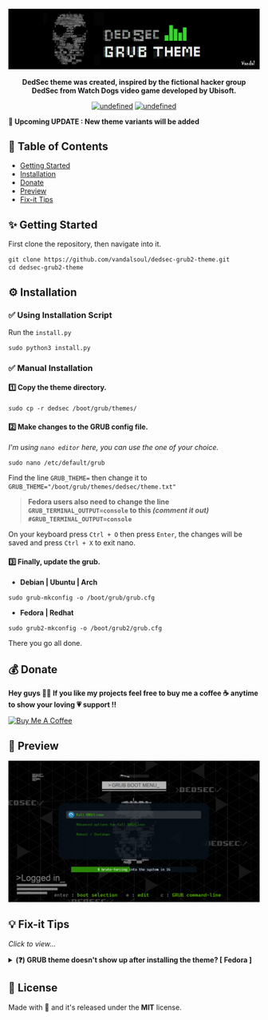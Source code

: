 ![logo](/media/logo.png)

<p align="center">
  <b>DedSec theme was created, inspired by the fictional hacker group DedSec from Watch Dogs video game developed by Ubisoft.</b>
</p>
<p align="center">
  <a href="https://raw.githubusercontent.com/vandalsoul/dedsec-grub2-theme/main/LICENSE"><img alt="undefined" src="https://img.shields.io/badge/License-MIT-blue?style=for-the-badge&logo=github"></a>
  <a href="https://www.pling.com/p/1569525"><img alt="undefined" src="https://img.shields.io/badge/Download-Here-green?style=for-the-badge&logo=github"></a>
</p>

**📢 Upcoming UPDATE : New theme variants will be added**

## 📙 Table of Contents
- [Getting Started](https://github.com/vandalsoul/dedsec-grub2-theme#-getting-started)
- [Installation](https://github.com/vandalsoul/dedsec-grub2-theme#%EF%B8%8F-installation)
- [Donate](https://github.com/vandalsoul/dedsec-grub2-theme#-donate)
- [Preview](https://github.com/vandalsoul/dedsec-grub2-theme#-preview)
- [Fix-it Tips](https://github.com/vandalsoul/dedsec-grub2-theme#-fix-it-tips)

## ✨ Getting Started

First clone the repository, then navigate into it.
```shell
git clone https://github.com/vandalsoul/dedsec-grub2-theme.git
cd dedsec-grub2-theme
```

## ⚙️ Installation

### ✅ Using Installation Script
Run the `install.py`
```shell
sudo python3 install.py
```

### ✅ Manual Installation

#### 1️⃣ Copy the theme directory.
```shell
sudo cp -r dedsec /boot/grub/themes/
```
#### 2️⃣ Make changes to the GRUB config file.

*I'm using `nano editor` here, you can use the one of your choice.*
```shell
sudo nano /etc/default/grub
```
Find the line `GRUB_THEME=` then change it to `GRUB_THEME="/boot/grub/themes/dedsec/theme.txt"`

> **Fedora users also need to change the line `GRUB_TERMINAL_OUTPUT=console` to this *(comment it out)* `#GRUB_TERMINAL_OUTPUT=console`**

On your keyboard press `Ctrl + O` then press `Enter`, the changes will be saved and press `Ctrl + X` to exit nano.

#### 3️⃣ Finally, update the grub.

- **Debian | Ubuntu | Arch**
```shell
sudo grub-mkconfig -o /boot/grub/grub.cfg
```
- **Fedora | Redhat**
```shell
sudo grub2-mkconfig -o /boot/grub2/grub.cfg
```
There you go all done.

## 💰 Donate
**Hey guys 🙋‍♂️ If you like my projects feel free to buy me a coffee ☕ anytime to show your loving 💗 support !!**

<a href="https://www.buymeacoffee.com/vandalsoul" target="_blank"><img src="https://cdn.buymeacoffee.com/buttons/v2/default-yellow.png" alt="Buy Me A Coffee" style="height: 60px !important;width: 217px !important;" ></a>

## 📸 Preview
![Screenshot](/media/screenshot.png)

## 💡 Fix-it Tips
*Click to view...*

<details>
  <summary><b>(❓) GRUB theme doesn't show up after installing the theme? [ Fedora ]</b></summary>
  <br>
  
 *It is mainly because of your grub config file ( **located at /etc/default/grub** ).*
  
 *Default grub config will be different for every linux distro. So inorder for this to work you will have to make some tweaks in your grub config file.*
  
  *To fix this, open the file `/etc/default/grub`*
  ```
  sudo nano /etc/default/grub
  ```
  *Change the line `GRUB_TERMINAL_OUTPUT=console` to this (comment it out) `#GRUB_TERMINAL_OUTPUT=console`*
  
  *And save the file*
  
  *Then run the following command*
  ```
  sudo grub2-mkconfig -o /boot/grub2/grub.cfg
  ```
  *Now restart your computer the grub theme will show up...*
  
</details>

## 📝 License
Made with 💖 and it's released under the **MIT** license.
